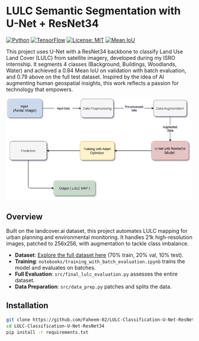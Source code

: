 # LULC Semantic Segmentation with U-Net + ResNet34

[![Python](https://img.shields.io/badge/Python-3.10-blue.svg)](https://www.python.org/) [![TensorFlow](https://img.shields.io/badge/TensorFlow-2.12-orange.svg)](https://www.tensorflow.org/) [![License: MIT](https://img.shields.io/badge/License-MIT-yellow.svg)](https://opensource.org/licenses/MIT) [![Mean IoU](https://img.shields.io/badge/Mean%20IoU-0.7911-green.svg)]()

This project uses U-Net with a ResNet34 backbone to classify Land Use Land Cover (LULC) from satellite imagery, developed during my ISRO internship. It segments 4 classes (Background, Buildings, Woodlands, Water) and achieved a 0.84 Mean IoU on validation with batch evaluation, and 0.79 above on the full test dataset. Inspired by the idea of AI augmenting human geospatial insights, this work reflects a passion for technology that empowers.

![Architecture Diagram](Results/system_architecture.png) 

## Overview
Built on the landcover.ai dataset, this project automates LULC mapping for urban planning and environmental monitoring. It handles 21k high-resolution images, patched to 256x256, with augmentation to tackle class imbalance.

- **Dataset**: [Explore the full dataset here](https://www.kaggle.com/datasets/adrianboguszewski/landcoverai) (70% train, 20% val, 10% test).
- **Training**: `notebooks/training_with_batch_evaluation.ipynb` trains the model and evaluates on batches.
- **Full Evaluation**: `src/final_lulc_evaluation.py` assesses the entire dataset.
- **Data Preparation**: `src/data_prep.py` patches and splits the data.

## Installation
```bash
git clone https://github.com/Faheem-02/LULC-Classification-U-Net-ResNet34.git
cd LULC-Classification-U-Net-ResNet34
pip install -r requirements.txt

